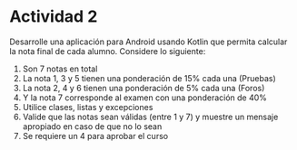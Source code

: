 # Actividad 2

Desarrolle una aplicación para Android usando Kotlin que permita calcular la nota final de cada alumno. Considere lo siguiente:

1. Son 7 notas en total
2. La nota 1, 3 y 5 tienen una ponderación de 15% cada una (Pruebas)
3. La nota 2, 4 y 6 tienen una ponderación de 5% cada una (Foros)
4. Y la nota 7 corresponde al examen con una ponderación de 40%
5. Utilice clases, listas y excepciones
6. Valide que las notas sean válidas (entre 1 y 7) y muestre un mensaje apropiado en caso de que no lo sean
7. Se requiere un 4 para aprobar el curso
